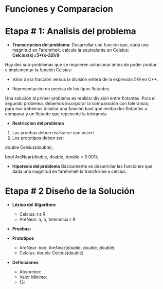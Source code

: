 <!--HEAD -->
# Funciones y Comparacion
# Etapa # 1: Analisis del problema

- **Transcripcion del problema:** Desarrollar una función que, dada una magnitud en Farehnheit, calcule la equivalente en Celsius:
 __Celcius(x)=5*(x-32)/9__

Hay dos sub-problemas que se requieren solucionar antes de poder probar e implementar la función Celsius:
- Valor de la fracción versus la división entera de la expresión 5/9 en C++.

- Representación no precisa de los tipos flotantes.

Una solución al primer problema es realizar división entre flotantes. Para el segundo problema, debemos incorporar la comparación con tolerancia, para eso debemos diseñar una función bool que reciba dos flotantes a comparar y un flotante que repesente la tolerancia

- **Restriccion del problema**
1. Las pruebas deben realizarse con assert.
2. Los prototipos deben ser:

double Celsius(double);

bool AreNear(double, double, double = 0.001);

- **Hipotesis del problema**
Basicamente es desarrollar las funciones que dada una magnitud en farehnheit la transforme a celcius.

# Etapa # 2 Diseño de la Solución
* **Léxico del Algoritmo:**
    * Celcius: t ϵ R
    * AreNear: a, b, tolerancia ϵ R

* **Pruebas:**
        

* **Prototipos**
    * AreNear: bool AreNear(double, double, double)
    * Celcius: double Celcius(double)

* **Definiciones**
    * Absorcion: 
    * Valor Minimo: 
    * f3: